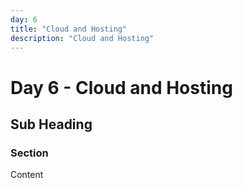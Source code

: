 ```yaml
---
day: 6
title: "Cloud and Hosting"
description: "Cloud and Hosting"
---
```


# Day 6 - Cloud and Hosting

<!-- Course content goes here -->

## Sub Heading

### Section
Content
